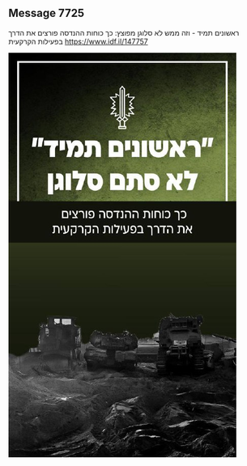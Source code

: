 ## Message 7725

ראשונים תמיד - וזה ממש לא סלוגן מפוצץ:
כך כוחות ההנדסה פורצים את הדרך 
בפעילות הקרקעית
https://www.idf.il/147757

![Photo](./7725/7725_photo.jpg)
